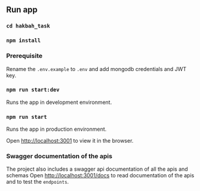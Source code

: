 ## Run app
### `cd hakbah_task`
### `npm install`

### Prerequisite
Rename the `.env.example` to `.env` and add mongodb credentials and JWT key.


### `npm run start:dev`
Runs the app in development environment.

### `npm run start`
Runs the app in production environment.


Open [http://localhost:3001](http://localhost:3001) to view it in the browser.

### Swagger documentation of the apis
The project also includes a swagger api documentation of all the apis and schemas
Open [http://localhost:3001/docs](http://localhost:3001/docs) to read documentation of the apis and to test the `endpoints`.

